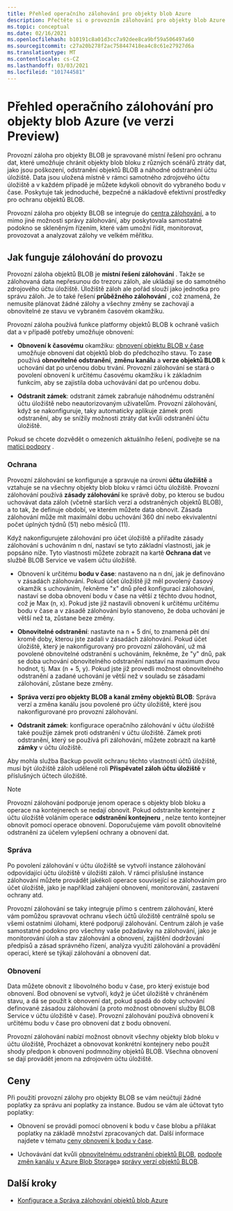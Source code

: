```yaml
---
title: Přehled operačního zálohování pro objekty blob Azure
description: Přečtěte si o provozním zálohování pro objekty blob Azure (ve verzi Preview).
ms.topic: conceptual
ms.date: 02/16/2021
ms.openlocfilehash: b10191c8a01d3cc7a92dee8ca9bf59a506497a60
ms.sourcegitcommit: c27a20b278f2ac758447418ea4c8c61e27927d6a
ms.translationtype: MT
ms.contentlocale: cs-CZ
ms.lasthandoff: 03/03/2021
ms.locfileid: "101744581"
---
```

# <a name="overview-of-operational-backup-for-azure-blobs-in-preview"></a>Přehled operačního zálohování pro objekty blob Azure (ve verzi Preview)

Provozní záloha pro objekty BLOB je spravované místní řešení pro ochranu dat, které umožňuje chránit objekty blob bloku z různých scénářů ztráty dat, jako jsou poškození, odstranění objektů BLOB a náhodné odstranění účtu úložiště. Data jsou uložená místně v rámci samotného zdrojového účtu úložiště a v každém případě je můžete kdykoli obnovit do vybraného bodu v čase. Poskytuje tak jednoduché, bezpečné a nákladově efektivní prostředky pro ochranu objektů BLOB.

Provozní záloha pro objekty BLOB se integruje do [centra zálohování](backup-center-overview.md), a to mimo jiné možnosti správy zálohování, aby poskytovala samostatné podokno se skleněným řízením, které vám umožní řídit, monitorovat, provozovat a analyzovat zálohy ve velkém měřítku.

## <a name="how-operational-backup-works"></a>Jak funguje zálohování do provozu

Provozní záloha objektů BLOB je **místní řešení zálohování** . Takže se zálohovaná data nepřesunou do trezoru záloh, ale ukládají se do samotného zdrojového účtu úložiště. Úložiště záloh ale pořád slouží jako jednotka pro správu záloh. Je to také řešení **průběžného zálohování** , což znamená, že nemusíte plánovat žádné zálohy a všechny změny se zachovají a obnovitelné ze stavu ve vybraném časovém okamžiku.

Provozní záloha používá funkce platformy objektů BLOB k ochraně vašich dat a v případě potřeby umožňuje obnovení:

- **Obnovení k časovému** okamžiku: [obnovení objektu BLOB v čase](https://docs.microsoft.com/azure/storage/blobs/point-in-time-restore-overview) umožňuje obnovení dat objektů blob do předchozího stavu. To zase používá **obnovitelné odstranění**, **změnu kanálu** a **verze objektů BLOB** k uchování dat po určenou dobu trvání. Provozní zálohování se stará o povolení obnovení k určitému časovému okamžiku i k základním funkcím, aby se zajistila doba uchovávání dat po určenou dobu.

- **Odstranit zámek**: odstranit zámek zabraňuje náhodnému odstranění účtu úložiště nebo neautorizovaným uživatelům. Provozní zálohování, když se nakonfiguruje, taky automaticky aplikuje zámek proti odstranění, aby se snížily možnosti ztráty dat kvůli odstranění účtu úložiště.

Pokud se chcete dozvědět o omezeních aktuálního řešení, podívejte se na [matici podpory](blob-backup-support-matrix.md) .

### <a name="protection"></a>Ochrana

Provozní zálohování se konfiguruje a spravuje na úrovni **účtu úložiště** a vztahuje se na všechny objekty blob bloku v rámci účtu úložiště. Provozní zálohování používá **zásady zálohování** ke správě doby, po kterou se budou uchovávat data záloh (včetně starších verzí a odstraněných objektů BLOB), a to tak, že definuje období, ve kterém můžete data obnovit. Zásada zálohování může mít maximální dobu uchování 360 dní nebo ekvivalentní počet úplných týdnů (51) nebo měsíců (11).

Když nakonfigurujete zálohování pro účet úložiště a přiřadíte zásady zálohování s uchováním n dní, nastaví se tyto základní vlastnosti, jak je popsáno níže. Tyto vlastnosti můžete zobrazit na kartě **Ochrana dat** ve službě BLOB Service ve vašem účtu úložiště.

- Obnovení k určitému **bodu v čase**: nastaveno na n dní, jak je definováno v zásadách zálohování. Pokud účet úložiště již měl povolený časový okamžik s uchováním, řekněme "x" dnů před konfigurací zálohování, nastaví se doba obnovení bodu v čase na větší z těchto dvou hodnot, což je Max (n, x). Pokud jste již nastavili obnovení k určitému určitému bodu v čase a v zásadě zálohování bylo stanoveno, že doba uchování je větší než ta, zůstane beze změny.

- **Obnovitelné odstranění**: nastavte na n + 5 dní, to znamená pět dní kromě doby, kterou jste zadali v zásadách zálohování. Pokud účet úložiště, který je nakonfigurovaný pro provozní zálohování, už má povolené obnovitelné odstranění s uchováním, řekněme, že "y" dnů, pak se doba uchování obnovitelného odstranění nastaví na maximum dvou hodnot, tj. Max (n + 5, y). Pokud jste již provedli možnost obnovitelného odstranění a zadané uchování je větší než v souladu se zásadami zálohování, zůstane beze změny.

- **Správa verzí pro objekty BLOB a kanál změny objektů BLOB**: Správa verzí a změna kanálu jsou povolené pro účty úložiště, které jsou nakonfigurované pro provozní zálohování.

- **Odstranit zámek**: konfigurace operačního zálohování v účtu úložiště také použije zámek proti odstranění v účtu úložiště. Zámek proti odstranění, který se používá při zálohování, můžete zobrazit na kartě **zámky** v účtu úložiště.

Aby mohla služba Backup povolit ochranu těchto vlastností účtů úložiště, musí být úložiště záloh udělené roli **Přispěvatel záloh účtu úložiště** v příslušných účtech úložiště.

>[!NOTE]
>Provozní zálohování podporuje jenom operace s objekty blob bloku a operace na kontejnerech se nedají obnovit. Pokud odstraníte kontejner z účtu úložiště voláním operace **odstranění kontejneru** , nelze tento kontejner obnovit pomocí operace obnovení. Doporučujeme vám povolit obnovitelné odstranění za účelem vylepšení ochrany a obnovení dat.

### <a name="management"></a>Správa

Po povolení zálohování v účtu úložiště se vytvoří instance zálohování odpovídající účtu úložiště v úložišti záloh. V rámci příslušné instance zálohování můžete provádět jakékoli operace související se zálohováním pro účet úložiště, jako je například zahájení obnovení, monitorování, zastavení ochrany atd.

Provozní zálohování se taky integruje přímo s centrem zálohování, které vám pomůžou spravovat ochranu všech účtů úložiště centrálně spolu se všemi ostatními úlohami, které podporují zálohování. Centrum záloh je vaše samostatné podokno pro všechny vaše požadavky na zálohování, jako je monitorování úloh a stav zálohování a obnovení, zajištění dodržování předpisů a zásad správného řízení, analýza využití zálohování a provádění operací, které se týkají zálohování a obnovení dat.

### <a name="restore"></a>Obnovení

Data můžete obnovit z libovolného bodu v čase, pro který existuje bod obnovení. Bod obnovení se vytvoří, když je účet úložiště v chráněném stavu, a dá se použít k obnovení dat, pokud spadá do doby uchování definované zásadou zálohování (a proto možnost obnovení služby BLOB Service v účtu úložiště v čase). Provozní zálohování používá obnovení k určitému bodu v čase pro obnovení dat z bodu obnovení.

Provozní zálohování nabízí možnost obnovit všechny objekty blob bloku v účtu úložiště, Procházet a obnovovat konkrétní kontejnery nebo použít shody předpon k obnovení podmnožiny objektů BLOB. Všechna obnovení se dají provádět jenom na zdrojovém účtu úložiště.

## <a name="pricing"></a>Ceny

Při použití provozní zálohy pro objekty BLOB se vám neúčtují žádné poplatky za správu ani poplatky za instance. Budou se vám ale účtovat tyto poplatky:

- Obnovení se provádí pomocí obnovení k bodu v čase blobu a přilákat poplatky na základě množství zpracovaných dat. Další informace najdete v tématu [ceny obnovení k bodu v čase](https://docs.microsoft.com/azure/storage/blobs/point-in-time-restore-overview#pricing-and-billing).

- Uchovávání dat kvůli [obnovitelnému odstranění objektů BLOB](https://docs.microsoft.com/azure/storage/blobs/soft-delete-blob-overview), [podpoře změn kanálu v Azure Blob Storage](https://docs.microsoft.com/azure/storage/blobs/storage-blob-change-feed)a [správy verzí objektů BLOB](https://docs.microsoft.com/azure/storage/blobs/versioning-overview).

## <a name="next-steps"></a>Další kroky

- [Konfigurace a Správa zálohování objektů blob Azure](blob-backup-configure-manage.md)

